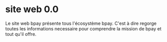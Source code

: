 # site web 0.0

Le site web bpay présente tous l'écosystème bpay. C'est à dire regorge toutes les informations necessaire pour comprendre la mission de bpay et tout qu'il offre.
